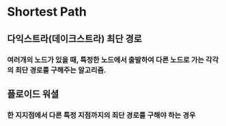 # Shortest Path


## 다익스트라(데이크스트라) 최단 경로 

### 여러개의 노드가 있을 때, 특정한 노드에서 출발하여 다른 노드로 가는 각각의 최단 경로를 구해주는 알고리즘.

## 플로이드 워셜  
### 한 지지점에서 다른 특정 지점까지의 최단 경로를 구해야 하는 경우 
